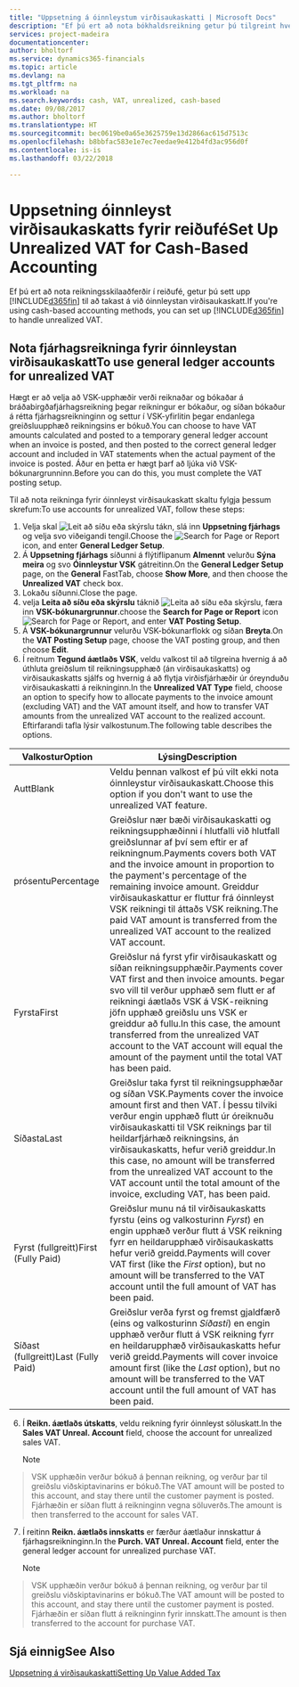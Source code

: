 ```yaml
---
title: "Uppsetning á óinnleystum virðisaukaskatti | Microsoft Docs"
description: "Ef þú ert að nota bókhaldsreikning getur þú tilgreint hvernig á að meðhöndla óinnleyst virðisaukaskatt vegna sölu og kaupa."
services: project-madeira
documentationcenter: 
author: bholtorf
ms.service: dynamics365-financials
ms.topic: article
ms.devlang: na
ms.tgt_pltfrm: na
ms.workload: na
ms.search.keywords: cash, VAT, unrealized, cash-based
ms.date: 09/08/2017
ms.author: bholtorf
ms.translationtype: HT
ms.sourcegitcommit: bec0619be0a65e3625759e13d2866ac615d7513c
ms.openlocfilehash: b8bbfac583e1e7ec7eedae9e412b4fd3ac956d0f
ms.contentlocale: is-is
ms.lasthandoff: 03/22/2018

---
```


# <a name="set-up-unrealized-vat-for-cash-based-accounting"></a><span data-ttu-id="257d5-103">Uppsetning óinnleyst virðisaukaskatts fyrir reiðufé</span><span class="sxs-lookup"><span data-stu-id="257d5-103">Set Up Unrealized VAT for Cash-Based Accounting</span></span>
<span data-ttu-id="257d5-104">Ef þú ert að nota reikningsskilaaðferðir í reiðufé, getur þú sett upp [!INCLUDE[d365fin](includes/d365fin_md.md)] til að takast á við óinnleystan virðisaukaskatt.</span><span class="sxs-lookup"><span data-stu-id="257d5-104">If you're using cash-based accounting methods, you can set up [!INCLUDE[d365fin](includes/d365fin_md.md)] to handle unrealized VAT.</span></span>

## <a name="to-use-general-ledger-accounts-for-unrealized-vat"></a><span data-ttu-id="257d5-105">Nota fjárhagsreikninga fyrir óinnleystan virðisaukaskatt</span><span class="sxs-lookup"><span data-stu-id="257d5-105">To use general ledger accounts for unrealized VAT</span></span>
<span data-ttu-id="257d5-106">Hægt er að velja að VSK-upphæðir verði reiknaðar og bókaðar á bráðabirgðafjárhagsreikning þegar reikningur er bókaður, og síðan bókaður á rétta fjárhagsreikninginn og settur í VSK-yfirlitin þegar endanlega greiðsluupphæð reikningsins er bókuð.</span><span class="sxs-lookup"><span data-stu-id="257d5-106">You can choose to have VAT amounts calculated and posted to a temporary general ledger account when an invoice is posted, and then posted to the correct general ledger account and included in VAT statements when the actual payment of the invoice is posted.</span></span> <span data-ttu-id="257d5-107">Áður en þetta er hægt þarf að ljúka við VSK-bókunargrunninn.</span><span class="sxs-lookup"><span data-stu-id="257d5-107">Before you can do this, you must complete the VAT posting setup.</span></span>

<span data-ttu-id="257d5-108">Til að nota reikninga fyrir óinnleyst virðisaukaskatt skaltu fylgja þessum skrefum:</span><span class="sxs-lookup"><span data-stu-id="257d5-108">To use accounts for unrealized VAT, follow these steps:</span></span>
1. <span data-ttu-id="257d5-109">Velja skal ![Leit að síðu eða skýrslu](media/ui-search/search_small.png "Leit að síðu eða skýrslu táknið") tákn, slá inn **Uppsetning fjárhags** og velja svo viðeigandi tengil.</span><span class="sxs-lookup"><span data-stu-id="257d5-109">Choose the ![Search for Page or Report](media/ui-search/search_small.png "Search for Page or Report icon") icon, and enter **General Ledger Setup**.</span></span>
2. <span data-ttu-id="257d5-110">Á **Uppsetning fjárhags** síðunni á flýtiflipanum **Almennt** velurðu **Sýna meira** og svo **Óinnleystur VSK** gátreitinn.</span><span class="sxs-lookup"><span data-stu-id="257d5-110">On the **General Ledger Setup** page, on the **General** FastTab, choose **Show More**, and then choose the **Unrealized VAT** check box.</span></span>
3. <span data-ttu-id="257d5-111">Lokaðu síðunni.</span><span class="sxs-lookup"><span data-stu-id="257d5-111">Close the page.</span></span>
4. <span data-ttu-id="257d5-112">velja **Leita að síðu eða skýrslu** táknið ![Leita að síðu eða skýrslu](media/ui-search/search_small.png "Leita að síðu eða skýrslu táknið"), færa inn **VSK-bókunargrunnur**.</span><span class="sxs-lookup"><span data-stu-id="257d5-112">choose the **Search for Page or Report** icon ![Search for Page or Report](media/ui-search/search_small.png "Search for Page or Report icon"), and enter **VAT Posting Setup**.</span></span>
5. <span data-ttu-id="257d5-113">Á **VSK-bókunargrunnur** velurðu VSK-bókunarflokk og síðan **Breyta**.</span><span class="sxs-lookup"><span data-stu-id="257d5-113">On the **VAT Posting Setup** page, choose the VAT posting group, and then choose **Edit**.</span></span>
6. <span data-ttu-id="257d5-114">Í reitnum **Tegund áætlaðs VSK**, veldu valkost til að tilgreina hvernig á að úthluta greiðslum til reikningsupphæð (án virðisaukaskatts) og virðisaukaskatts sjálfs og hvernig á að flytja virðisfjárhæðir úr óreynduðu virðisaukaskatti á reikninginn.</span><span class="sxs-lookup"><span data-stu-id="257d5-114">In the **Unrealized VAT Type** field, choose an option to specify how to allocate payments to the invoice amount (excluding VAT) and the VAT amount itself, and how to transfer VAT amounts from the unrealized VAT account to the realized account.</span></span> <span data-ttu-id="257d5-115">Eftirfarandi tafla lýsir valkostunum.</span><span class="sxs-lookup"><span data-stu-id="257d5-115">The following table describes the options.</span></span>

| <span data-ttu-id="257d5-116">Valkostur</span><span class="sxs-lookup"><span data-stu-id="257d5-116">Option</span></span> | <span data-ttu-id="257d5-117">Lýsing</span><span class="sxs-lookup"><span data-stu-id="257d5-117">Description</span></span> |
| --- | --- |
| <span data-ttu-id="257d5-118">Autt</span><span class="sxs-lookup"><span data-stu-id="257d5-118">Blank</span></span> | <span data-ttu-id="257d5-119">Veldu þennan valkost ef þú vilt ekki nota óinnleystur virðisaukaskatt.</span><span class="sxs-lookup"><span data-stu-id="257d5-119">Choose this option if you don't want to use the unrealized VAT feature.</span></span> |
| <span data-ttu-id="257d5-120">prósentu</span><span class="sxs-lookup"><span data-stu-id="257d5-120">Percentage</span></span> | <span data-ttu-id="257d5-121">Greiðslur nær bæði virðisaukaskatti og reikningsupphæðinni í hlutfalli við hlutfall greiðslunnar af því sem eftir er af reikningnum.</span><span class="sxs-lookup"><span data-stu-id="257d5-121">Payments covers both VAT and the invoice amount in proportion to the payment's percentage of the remaining invoice amount.</span></span> <span data-ttu-id="257d5-122">Greiddur virðisaukaskattur er fluttur frá óinnleyst VSK reikningi til áttaðs VSK reikning.</span><span class="sxs-lookup"><span data-stu-id="257d5-122">The paid VAT amount is transferred from the unrealized VAT account to the realized VAT account.</span></span> |
| <span data-ttu-id="257d5-123">Fyrsta</span><span class="sxs-lookup"><span data-stu-id="257d5-123">First</span></span> | <span data-ttu-id="257d5-124">Greiðslur ná fyrst yfir virðisaukaskatt og síðan reikningsupphæðir.</span><span class="sxs-lookup"><span data-stu-id="257d5-124">Payments cover VAT first and then invoice amounts.</span></span> <span data-ttu-id="257d5-125">Þegar svo vill til verður upphæð sem flutt er af reikningi áætlaðs VSK á VSK-reikning jöfn upphæð greiðslu uns VSK er greiddur að fullu.</span><span class="sxs-lookup"><span data-stu-id="257d5-125">In this case, the amount transferred from the unrealized VAT account to the VAT account will equal the amount of the payment until the total VAT has been paid.</span></span> |
| <span data-ttu-id="257d5-126">Síðasta</span><span class="sxs-lookup"><span data-stu-id="257d5-126">Last</span></span> | <span data-ttu-id="257d5-127">Greiðslur taka fyrst til reikningsupphæðar og síðan VSK.</span><span class="sxs-lookup"><span data-stu-id="257d5-127">Payments cover the invoice amount first and then VAT.</span></span> <span data-ttu-id="257d5-128">Í þessu tilviki verður engin upphæð flutt úr óreiknuðu virðisaukaskatti til VSK reiknings þar til heildarfjárhæð reikningsins, án virðisaukaskatts, hefur verið greiddur.</span><span class="sxs-lookup"><span data-stu-id="257d5-128">In this case, no amount will be transferred from the unrealized VAT account to the VAT account until the total amount of the invoice, excluding VAT, has been paid.</span></span> |
| <span data-ttu-id="257d5-129">Fyrst (fullgreitt)</span><span class="sxs-lookup"><span data-stu-id="257d5-129">First (Fully Paid)</span></span> | <span data-ttu-id="257d5-130">Greiðslur munu ná til virðisaukaskatts fyrstu (eins og valkosturinn _Fyrst_) en engin upphæð verður flutt á VSK reikning fyrr en heildarupphæð virðisaukaskatts hefur verið greidd.</span><span class="sxs-lookup"><span data-stu-id="257d5-130">Payments will cover VAT first (like the _First_ option), but no amount will be transferred to the VAT account until the full amount of VAT has been paid.</span></span> |
| <span data-ttu-id="257d5-131">Síðast (fullgreitt)</span><span class="sxs-lookup"><span data-stu-id="257d5-131">Last (Fully Paid)</span></span> | <span data-ttu-id="257d5-132">Greiðslur verða fyrst og fremst gjaldfærð (eins og valkosturinn _Síðasti_) en engin upphæð verður flutt á VSK reikning fyrr en heildarupphæð virðisaukaskatts hefur verið greidd.</span><span class="sxs-lookup"><span data-stu-id="257d5-132">Payments will cover invoice amount first (like the _Last_ option), but no amount will be transferred to the VAT account until the full amount of VAT has been paid.</span></span> |

6. <span data-ttu-id="257d5-133">Í **Reikn. áætlaðs útskatts**, veldu reikning fyrir óinnleyst söluskatt.</span><span class="sxs-lookup"><span data-stu-id="257d5-133">In the **Sales VAT Unreal. Account** field, choose the account for unrealized sales VAT.</span></span>

    > [!NOTE]  
>   <span data-ttu-id="257d5-134">VSK upphæðin verður bókuð á þennan reikning, og verður þar til greiðslu viðskiptavinarins er bókuð.</span><span class="sxs-lookup"><span data-stu-id="257d5-134">The VAT amount will be posted to this account, and stay there until the customer payment is posted.</span></span> <span data-ttu-id="257d5-135">Fjárhæðin er síðan flutt á reikninginn vegna söluverðs.</span><span class="sxs-lookup"><span data-stu-id="257d5-135">The amount is then transferred to the account for sales VAT.</span></span>
7. <span data-ttu-id="257d5-136">Í reitinn **Reikn. áætlaðs innskatts** er færður áætlaður innskattur á fjárhagsreikninginn.</span><span class="sxs-lookup"><span data-stu-id="257d5-136">In the **Purch. VAT Unreal. Account** field, enter the general ledger account for unrealized purchase VAT.</span></span>

    > [!NOTE]  
>   <span data-ttu-id="257d5-137">VSK upphæðin verður bókuð á þennan reikning, og verður þar til greiðslu viðskiptavinarins er bókuð.</span><span class="sxs-lookup"><span data-stu-id="257d5-137">The VAT amount will be posted to this account, and stay there until the customer payment is posted.</span></span> <span data-ttu-id="257d5-138">Fjárhæðin er síðan flutt á reikninginn fyrir innskatt.</span><span class="sxs-lookup"><span data-stu-id="257d5-138">The amount is then transferred to the account for purchase VAT.</span></span>

## <a name="see-also"></a><span data-ttu-id="257d5-139">Sjá einnig</span><span class="sxs-lookup"><span data-stu-id="257d5-139">See Also</span></span>
[<span data-ttu-id="257d5-140">Uppsetning á virðisaukaskatti</span><span class="sxs-lookup"><span data-stu-id="257d5-140">Setting Up Value Added Tax</span></span>](finance-setup-vat.md)

